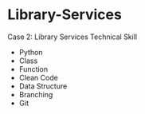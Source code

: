 # Library-Services
Case 2: Library Services
Technical Skill

- Python
- Class
- Function
- Clean Code
- Data Structure
- Branching
- Git
